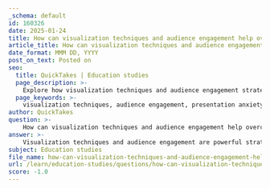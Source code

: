 ```yaml
---
_schema: default
id: 160326
date: 2025-01-24
title: How can visualization techniques and audience engagement help overcome presentation anxiety?
article_title: How can visualization techniques and audience engagement help overcome presentation anxiety?
date_format: MMM DD, YYYY
post_on_text: Posted on
seo:
  title: QuickTakes | Education studies
  page_description: >-
    Explore how visualization techniques and audience engagement strategies can help individuals overcome presentation anxiety by fostering confidence and enhancing interaction during presentations.
  page_keywords: >-
    visualization techniques, audience engagement, presentation anxiety, mental rehearsal, positive outcome focus, grounding strategies, interactive elements, storytelling framework, use of visual aids, feedback mechanisms, confidence building, effective communication
author: QuickTakes
question: >-
    How can visualization techniques and audience engagement help overcome presentation anxiety?
answer: >-
    Visualization techniques and audience engagement are powerful strategies that can significantly help individuals overcome presentation anxiety. Here’s how each of these approaches contributes to reducing anxiety and enhancing presentation effectiveness:\n\n### Visualization Techniques\n\n1. **Mental Rehearsal**: Visualization involves mentally rehearsing the presentation before it occurs. By picturing oneself delivering a successful presentation, speakers can shift their focus from fear and anxiety to positive outcomes. This mental imagery can create a sense of familiarity and confidence, making the actual presentation feel less daunting.\n\n2. **Positive Outcome Focus**: Visualizing success helps in interpreting anxiety symptoms as excitement rather than fear. This reframing can alter the physiological response to anxiety, making the speaker feel more energized and prepared rather than overwhelmed.\n\n3. **Grounding Strategies**: Using visualization as a grounding technique can help speakers stay present during their presentation. By focusing on specific visual cues or imagery, presenters can anchor themselves in the moment, reducing the tendency to spiral into anxious thoughts about potential negative outcomes.\n\n### Audience Engagement\n\n1. **Increased Interaction**: Engaging the audience through interactive elements (like polls, questions, or discussions) can shift the focus away from the speaker's anxiety. When the audience is actively involved, the presenter may feel less pressure and more like a facilitator of a conversation rather than the sole focus of attention.\n\n2. **Storytelling Framework**: Structuring a presentation as a story can captivate the audience's attention and create a narrative that is easier for the presenter to follow. This approach not only makes the presentation more engaging but also allows the speaker to connect emotionally with the audience, which can alleviate feelings of isolation and anxiety.\n\n3. **Use of Visual Aids**: Incorporating visuals such as slides, infographics, or videos can enhance understanding and retention of information. This not only makes the presentation more memorable for the audience but also provides the speaker with a visual reference point, which can help reduce anxiety about forgetting key points.\n\n4. **Feedback Mechanisms**: Engaging the audience allows for real-time feedback, which can reassure the presenter that the audience is interested and understanding the material. Positive audience reactions can boost the speaker's confidence and reduce anxiety.\n\n### Conclusion\n\nIn summary, visualization techniques help in mentally preparing and reframing anxiety, while audience engagement strategies create a more interactive and supportive environment. Together, these approaches can transform the experience of presenting from a source of anxiety into an opportunity for connection and effective communication. By employing these strategies, individuals can build confidence and improve their overall presentation skills.
subject: Education studies
file_name: how-can-visualization-techniques-and-audience-engagement-help-overcome-presentation-anxiety.md
url: /learn/education-studies/questions/how-can-visualization-techniques-and-audience-engagement-help-overcome-presentation-anxiety
score: -1.0
---
```


&nbsp;